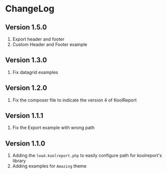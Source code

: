 # ChangeLog

## Version 1.5.0

1. Export header and footer
2. Custom Header and Footer example

## Version 1.3.0

1. Fix datagrid examples

## Version 1.2.0

1. Fix the composer file to indicate the version 4 of KoolReport

## Version 1.1.1

1. Fix the Export example with wrong path

## Version 1.1.0

1. Adding the `load.koolreport.php` to easily configure path for koolreport's library
2. Adding examples for `Amazing` theme